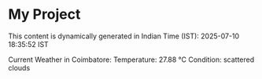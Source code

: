 # My Project

This content is dynamically generated in Indian Time (IST): 2025-07-10 18:35:52 IST


Current Weather in Coimbatore:
Temperature: 27.88 °C
Condition: scattered clouds
